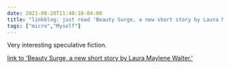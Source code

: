 ```yaml
---
date: 2021-08-28T11:40:18-04:00
title: "linkblog: just read 'Beauty Surge, a new short story by Laura Maylene Walter.'"
tags: ["micro","Myself"]
---
```

Very interesting speculative fiction.
 
[link to 'Beauty Surge, a new short story by Laura Maylene Walter.'](https://slate.com/technology/2021/08/beauty-surge-laura-maylene-walter-short-story.html?via=rss)
